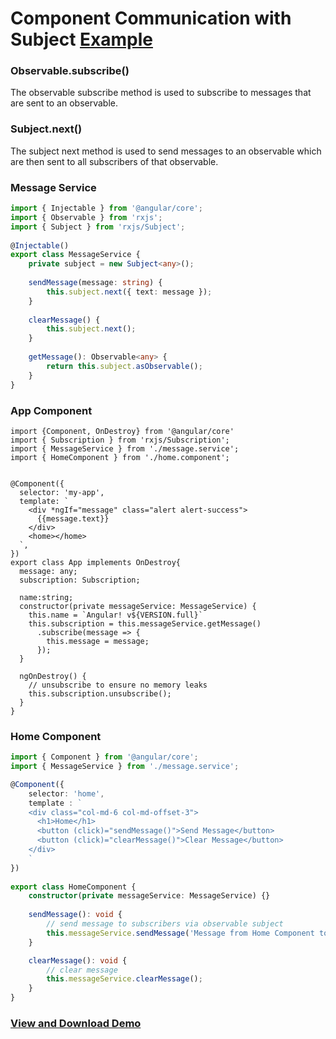 # Component Communication with Subject [Example](https://plnkr.co/edit/6DN45y?p=preview)


### Observable.subscribe()
The observable subscribe method is used to subscribe to messages that are sent to an observable.

### Subject.next()
The subject next method is used to send messages to an observable which are then sent to all subscribers of that observable.

### Message Service
``` ts
import { Injectable } from '@angular/core';
import { Observable } from 'rxjs';
import { Subject } from 'rxjs/Subject';
 
@Injectable()
export class MessageService {
    private subject = new Subject<any>();
 
    sendMessage(message: string) {
        this.subject.next({ text: message });
    }
 
    clearMessage() {
        this.subject.next();
    }
 
    getMessage(): Observable<any> {
        return this.subject.asObservable();
    }
}
```

### App Component

```
import {Component, OnDestroy} from '@angular/core'
import { Subscription } from 'rxjs/Subscription';
import { MessageService } from './message.service';
import { HomeComponent } from './home.component';


@Component({
  selector: 'my-app',
  template: `
    <div *ngIf="message" class="alert alert-success">
      {{message.text}}
    </div>
    <home></home>
  `,
})
export class App implements OnDestroy{
  message: any;
  subscription: Subscription;

  name:string;
  constructor(private messageService: MessageService) {
    this.name = `Angular! v${VERSION.full}`
    this.subscription = this.messageService.getMessage()
      .subscribe(message => { 
        this.message = message; 
      });
  }
  
  ngOnDestroy() {
    // unsubscribe to ensure no memory leaks
    this.subscription.unsubscribe();
  }
}
```

### Home Component

``` ts
import { Component } from '@angular/core';
import { MessageService } from './message.service';

@Component({
    selector: 'home',
    template : `
    <div class="col-md-6 col-md-offset-3">
      <h1>Home</h1>
      <button (click)="sendMessage()">Send Message</button>
      <button (click)="clearMessage()">Clear Message</button>
    </div>
    `
})
 
export class HomeComponent {
    constructor(private messageService: MessageService) {}
    
    sendMessage(): void {
        // send message to subscribers via observable subject
        this.messageService.sendMessage('Message from Home Component to App Component!');
    }

    clearMessage(): void {
        // clear message
        this.messageService.clearMessage();
    }
}
```


### [View and Download Demo](https://plnkr.co/edit/6DN45y?p=preview)
